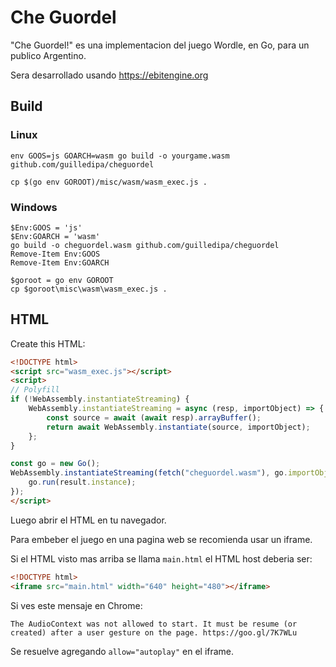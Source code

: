 # Che Guordel

"Che Guordel!" es una implementacion del juego Wordle, en Go, para un publico
Argentino.

Sera desarrollado usando https://ebitengine.org

## Build

### Linux

```shell
env GOOS=js GOARCH=wasm go build -o yourgame.wasm github.com/guilledipa/cheguordel
```

```shell
cp $(go env GOROOT)/misc/wasm/wasm_exec.js .
```

### Windows

```shell
$Env:GOOS = 'js'
$Env:GOARCH = 'wasm'
go build -o cheguordel.wasm github.com/guilledipa/cheguordel
Remove-Item Env:GOOS
Remove-Item Env:GOARCH
```

```shell
$goroot = go env GOROOT
cp $goroot\misc\wasm\wasm_exec.js .
```

## HTML

Create this HTML:

```html
<!DOCTYPE html>
<script src="wasm_exec.js"></script>
<script>
// Polyfill
if (!WebAssembly.instantiateStreaming) {
    WebAssembly.instantiateStreaming = async (resp, importObject) => {
        const source = await (await resp).arrayBuffer();
        return await WebAssembly.instantiate(source, importObject);
    };
}

const go = new Go();
WebAssembly.instantiateStreaming(fetch("cheguordel.wasm"), go.importObject).then(result => {
    go.run(result.instance);
});
</script>
```

Luego abrir el HTML en tu navegador.

Para embeber el juego en una pagina web se recomienda usar un iframe.

Si el HTML visto mas arriba se llama `main.html` el HTML host deberia ser:

```html
<!DOCTYPE html>
<iframe src="main.html" width="640" height="480"></iframe>
```

Si ves este mensaje en Chrome:

```none
The AudioContext was not allowed to start. It must be resume (or created) after a user gesture on the page. https://goo.gl/7K7WLu
```

Se resuelve agregando `allow="autoplay"` en el iframe.
